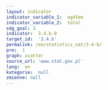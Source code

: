```yaml
---
layout: indicator
indicator_variable_1:  ogółem
indicator_variable_2:  total
sdg_goal: 3
indicator:  3.4.b.0
target_id:  '3.4.b'
permalink: /en/statistics_nat/3-4-b/
pre:  1
graph: scatter
source_url: 'www.stat.gov.pl'
lang:  en
kategorie:  null
zmienne: null
---
```

